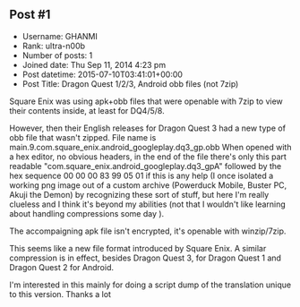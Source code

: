 ## Post #1
- Username: GHANMI
- Rank: ultra-n00b
- Number of posts: 1
- Joined date: Thu Sep 11, 2014 4:23 pm
- Post datetime: 2015-07-10T03:41:01+00:00
- Post Title: Dragon Quest 1/2/3, Android obb files (not 7zip)

Square Enix was using apk+obb files that were openable with 7zip to view their contents inside, at least for DQ4/5/8.

However, then their English releases for Dragon Quest 3 had a new type of obb file that wasn't zipped.
File name is main.9.com.square_enix.android_googleplay.dq3_gp.obb
When opened with a hex editor, no obvious headers, in the end of the file there's only this part readable "com.square_enix.android_googleplay.dq3_gpA" followed by the hex sequence 00 00 00 83 99 05 01 if this is any help 
(I once isolated a working png image out of a custom archive (Powerduck Mobile, Buster PC, Akuji the Demon) by recognizing these sort of stuff, but here I'm really clueless and I think it's beyond my abilities (not that I wouldn't like learning about handling compressions some day   ).

The accompaigning apk file isn't encrypted, it's openable with winzip/7zip.

This seems like a new file format introduced by Square Enix.
A similar compression is in effect, besides Dragon Quest 3, for Dragon Quest 1 and Dragon Quest 2 for Android.

I'm interested in this mainly for doing a script dump of the translation unique to this version.
Thanks a lot
